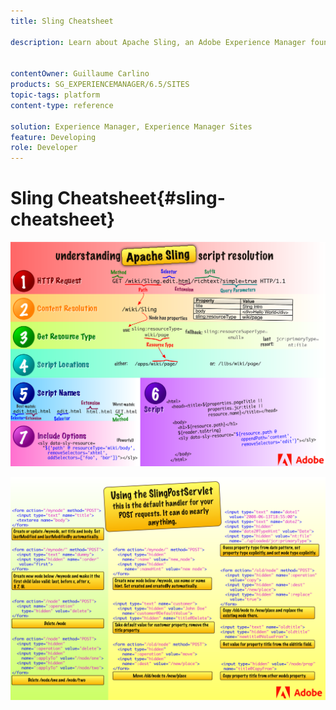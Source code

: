```yaml
---
title: Sling Cheatsheet

description: Learn about Apache Sling, an Adobe Experience Manager foundational technology, using this reference diagram.


contentOwner: Guillaume Carlino
products: SG_EXPERIENCEMANAGER/6.5/SITES
topic-tags: platform
content-type: reference

solution: Experience Manager, Experience Manager Sites
feature: Developing
role: Developer
---
```

# Sling Cheatsheet{#sling-cheatsheet}

![Understanding Apache Sling script resolution.](assets/sling-cheatsheet-01.png)  

![Using the SlingPostServlet - this is the default handler for your POST requests; it can do nearly anything.](assets/sling-cheatsheet-02.png)
